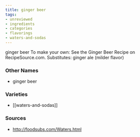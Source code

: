 ```yaml
---
title: ginger beer
tags:
- unreviewed
- ingredients
- categories
- flavorings
- waters-and-sodas
---
```

ginger beer To make your own: See the Ginger Beer Recipe on RecipeSource.com. Substitutes: ginger ale (milder flavor)

### Other Names

* ginger beer

### Varieties

* [[waters-and-sodas]]

### Sources
* http://foodsubs.com/Waters.html
